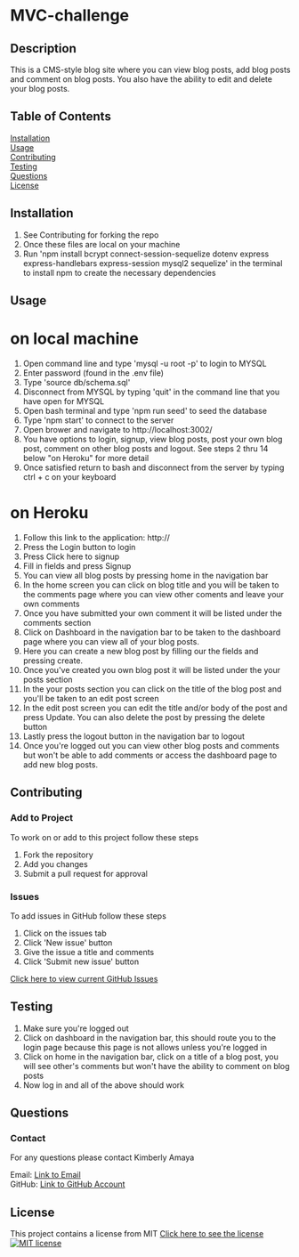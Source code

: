 # MVC-challenge

## Description
  This is a CMS-style blog site where you can view blog posts, add blog posts and comment on blog posts. You also have the ability to edit and delete your blog posts.

  ## Table of Contents
  [Installation](#Installation)  
  [Usage](#Usage)  
  [Contributing](#Contributing)   
  [Testing](#Testing)  
  [Questions](#Questions)  
  [License](#License) 
  
  ## Installation
  1. See Contributing for forking the repo
  2. Once these files are local on your machine
  3. Run 'npm install bcrypt connect-session-sequelize dotenv express express-handlebars express-session mysql2 sequelize' in the terminal to install npm to create the necessary dependencies
  
  ## Usage
  # on local machine
  1. Open command line and type 'mysql -u root -p' to login to MYSQL
  2. Enter password (found in the .env file)
  3. Type 'source db/schema.sql'
  4. Disconnect from MYSQL by typing 'quit' in the command line that you have open for MYSQL
  5. Open bash terminal and type 'npm run seed' to seed the database
  6. Type 'npm start' to connect to the server
  7. Open brower and navigate to http://localhost:3002/
  8. You have options to login, signup, view blog posts, post your own blog post, comment on other blog posts and logout. See steps 2 thru 14 below "on Heroku" for more detail
  9. Once satisfied return to bash and disconnect from the server by typing ctrl + c on your keyboard

  # on Heroku
  1. Follow this link to the application: http://
  2. Press the Login button to login
  3. Press Click here to signup
  4. Fill in fields and press Signup
  5. You can view all blog posts by pressing home in the navigation bar
  6. In the home screen you can click on blog title and you will be taken to the comments page where you can view other coments and leave your own comments
  7. Once you have submitted your own comment it will be listed under the comments section
  8. Click on Dashboard in the navigation bar to be taken to the dashboard page where you can view all of your blog posts. 
  9. Here you can create a new blog post by filling our the fields and pressing create.
  10. Once you've created you own blog post it will be listed under the your posts section
  11. In the your posts section you can click on the title of the blog post and you'll be taken to an edit post screen
  12. In the edit post screen you can edit the title and/or body of the post and press Update. You can also delete the post by pressing the delete button
  13. Lastly press the logout button in the navigation bar to logout
  14. Once you're logged out you can view other blog posts and comments but won't be able to add comments or access the dashboard page to add new blog posts.

  ## Contributing  
  
  ### Add to Project  
  To work on or add to this project follow these steps  
  1. Fork the repository  
  2. Add you changes  
  3. Submit a pull request for approval  
  
  ### Issues
  To add issues in GitHub follow these steps
  1. Click on the issues tab
  2. Click 'New issue' button
  3. Give the issue a title and comments
  4. Click 'Submit new issue' button

  [Click here to view current GitHub Issues](https://github.com/kimberlyamaya/MVC-challenge/issues)   

  ## Testing

  1. Make sure you're logged out
  2. Click on dashboard in the navigation bar, this should route you to the login page because this page is not allows unless you're logged in
  3. Click on home in the navigation bar, click on a title of a blog post, you will see other's comments but won't have the ability to comment on blog posts
  4. Now log in and all of the above should work

  ## Questions

  ### Contact
  For any questions please contact Kimberly Amaya 
  
  Email: [Link to Email](mailto:kimberly_kimbell@yahoo.com)  
  GitHub: [Link to GitHub Account](https://github.com/kimberlyamaya)  
  
  ## License
  This project contains a license from MIT 
  [Click here to see the license](license.md)
  [![MIT license](https://img.shields.io/badge/License-MIT-blue.svg)](https://mit-license.org/) 